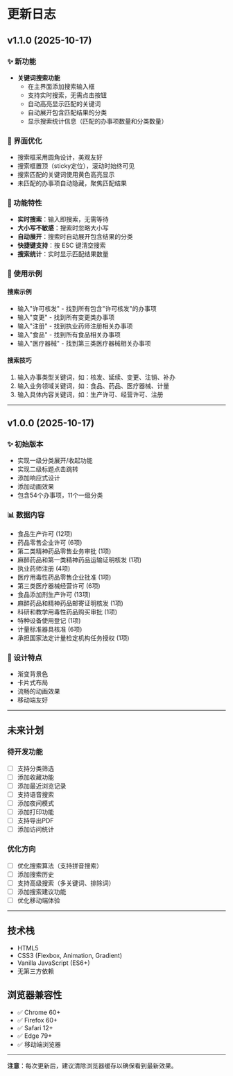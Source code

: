 # 更新日志

## v1.1.0 (2025-10-17)

### ✨ 新功能
- **关键词搜索功能**
  - 在主界面添加搜索输入框
  - 支持实时搜索，无需点击按钮
  - 自动高亮显示匹配的关键词
  - 自动展开包含匹配结果的分类
  - 显示搜索统计信息（匹配的办事项数量和分类数量）

### 🎨 界面优化
- 搜索框采用圆角设计，美观友好
- 搜索框置顶（sticky定位），滚动时始终可见
- 搜索匹配的关键词使用黄色高亮显示
- 未匹配的办事项自动隐藏，聚焦匹配结果

### 🔧 功能特性
- **实时搜索**：输入即搜索，无需等待
- **大小写不敏感**：搜索时忽略大小写
- **自动展开**：搜索时自动展开包含结果的分类
- **快捷键支持**：按 ESC 键清空搜索
- **搜索统计**：实时显示匹配结果数量

### 📝 使用示例

#### 搜索示例
- 输入"许可核发" - 找到所有包含"许可核发"的办事项
- 输入"变更" - 找到所有变更类办事项
- 输入"注册" - 找到执业药师注册相关办事项
- 输入"食品" - 找到所有食品相关办事项
- 输入"医疗器械" - 找到第三类医疗器械相关办事项

#### 搜索技巧
1. 输入办事类型关键词，如：核发、延续、变更、注销、补办
2. 输入业务领域关键词，如：食品、药品、医疗器械、计量
3. 输入具体内容关键词，如：生产许可、经营许可、注册

---

## v1.0.0 (2025-10-17)

### ✨ 初始版本
- 实现一级分类展开/收起功能
- 实现二级标题点击跳转
- 添加响应式设计
- 添加动画效果
- 包含54个办事项，11个一级分类

### 📊 数据内容
- 食品生产许可 (12项)
- 药品零售企业许可 (6项)
- 第二类精神药品零售业务审批 (1项)
- 麻醉药品和第一类精神药品运输证明核发 (1项)
- 执业药师注册 (4项)
- 医疗用毒性药品零售企业批准 (1项)
- 第三类医疗器械经营许可 (6项)
- 食品添加剂生产许可 (13项)
- 麻醉药品和精神药品邮寄证明核发 (1项)
- 科研和教学用毒性药品购买审批 (1项)
- 特种设备使用登记 (1项)
- 计量标准器具核准 (6项)
- 承担国家法定计量检定机构任务授权 (1项)

### 🎨 设计特点
- 渐变背景色
- 卡片式布局
- 流畅的动画效果
- 移动端友好

---

## 未来计划

### 待开发功能
- [ ] 支持分类筛选
- [ ] 添加收藏功能
- [ ] 添加最近浏览记录
- [ ] 支持语音搜索
- [ ] 添加夜间模式
- [ ] 添加打印功能
- [ ] 支持导出PDF
- [ ] 添加访问统计

### 优化方向
- [ ] 优化搜索算法（支持拼音搜索）
- [ ] 添加搜索历史
- [ ] 支持高级搜索（多关键词、排除词）
- [ ] 添加搜索建议功能
- [ ] 优化移动端体验

---

## 技术栈

- HTML5
- CSS3 (Flexbox, Animation, Gradient)
- Vanilla JavaScript (ES6+)
- 无第三方依赖

## 浏览器兼容性

- ✅ Chrome 60+
- ✅ Firefox 60+
- ✅ Safari 12+
- ✅ Edge 79+
- ✅ 移动端浏览器

---

**注意**：每次更新后，建议清除浏览器缓存以确保看到最新效果。
